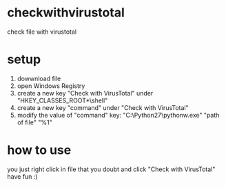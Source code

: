 # checkwithvirustotal
check file with virustotal

# setup
1. dowwnload file
2. open Windows Registry
3. create a new key "Check with VirusTotal" under "HKEY_CLASSES_ROOT\*\shell\"
4. create a new key "command" under "Check with VirusTotal"
5. modify the value of "command" key: "C:\\Python27\\pythonw.exe" "path of file" "%1"

# how to use
you just right click in file that you doubt and click "Check with VirusTotal"
have fun :)

